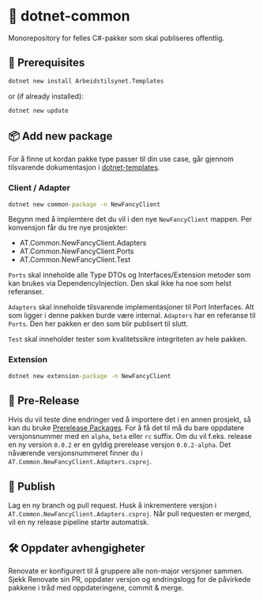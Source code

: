 # 🌈 dotnet-common

Monorepository for felles C#-pakker som skal publiseres offentlig.

## 🔧 Prerequisites

```cmd
dotnet new install Arbeidstilsynet.Templates
```

or (if already installed):

```cmd
dotnet new update
```

## 📦 Add new package

For å finne ut kordan pakke type passer til din use case, går gjennom tilsvarende dokumentasjon i [dotnet-templates](https://github.com/Arbeidstilsynet/dotnet-templates/blob/main/README.md#common-package-felles-pakke).

### Client / Adapter

```cmd
dotnet new common-package -n NewFancyClient
```

Begynn med å implemtere det du vil i den nye `NewFancyClient` mappen.
Per konvensjon får du tre nye prosjekter:

- AT.Common.NewFancyClient.Adapters
- AT.Common.NewFancyClient.Ports
- AT.Common.NewFancyClient.Test

`Ports` skal inneholde alle Type DTOs og Interfaces/Extension metoder som kan brukes via DependencyInjection. Den skal ikke ha noe som helst referanser.

`Adapters` skal inneholde tilsvarende implementasjoner til Port Interfaces. Alt som ligger i denne pakken burde være internal. `Adapters` har en referanse til `Ports`. Den her pakken er den som blir publisert til slutt.

`Test` skal inneholder tester som kvalitetssikre integriteten av hele pakken.

### Extension

```cmd
dotnet new extension-package -n NewFancyClient
```

## 🚧 Pre-Release

Hvis du vil teste dine endringer ved å importere det i en annen prosjekt, så kan du bruke [Prerelease Packages](https://learn.microsoft.com/en-us/nuget/create-packages/prerelease-packages). For å få det til må du bare oppdatere versjonsnummer med en `alpha`, `beta` eller `rc` suffix. Om du vil f.eks. release en ny version `0.0.2` er en gyldig prerelease versjon `0.0.2-alpha`. Det nåværende versjonsnummeret finner du i `AT.Common.NewFancyClient.Adapters.csproj`.

## 🚀 Publish

Lag en ny branch og pull request. Husk å inkrementere versjon i `AT.Common.NewFancyClient.Adapters.csproj`. Når pull requesten er merged, vil en ny release pipeline starte automatisk.

## 🛠️ Oppdater avhengigheter

Renovate er konfigurert til å gruppere alle non-major versjoner sammen. Sjekk Renovate sin PR, oppdater versjon og endringslogg for de påvirkede pakkene i tråd med oppdateringene, commit & merge.
